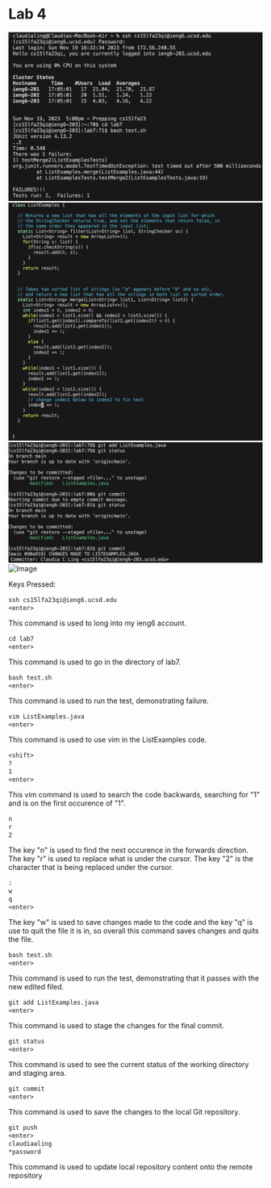 # Lab 4

![Image](Lab4Pt1.png)  
![Image](Lab4Pt2.png) 
![Image](COMMMIT&PUSH.png) 
![Image](COMMMIT&PUSHPt2.png) 

Keys Pressed: 
~~~
ssh cs15lfa23qi@ieng6.ucsd.edu
<enter>
~~~
This command is used to long into my ieng6 account.

~~~
cd lab7
<enter>
~~~
This command is used to go in the directory of lab7.

~~~
bash test.sh
<enter>
~~~
This command is used to run the test, demonstrating failure.

~~~
vim ListExamples.java
<enter>
~~~
This command is used to use vim in the ListExamples code.

~~~
<shift>
?
1
<enter>
~~~
This vim command is used to search the code backwards, searching for "1" and is on the first occurence of "1".

~~~
n
r
2
~~~
The key "n" is used to find the next occurence in the forwards direction. The key "r" is used to replace what is under the cursor. The key "2" is the character that is being replaced under the cursor.

~~~
:
w
q
<enter>
~~~
The key "w" is used to save changes made to the code and the key "q" is use to quit the file it is in, so overall this command saves changes and quits the file. 

~~~
bash test.sh
<enter>
~~~
This command is used to run the test, demonstrating that it passes with the new edited filed.

~~~
git add ListExamples.java
<enter>
~~~
This command is used to stage the changes for the final commit.

~~~
git status
<enter>
~~~
This command is used to see the current status of the working directory and staging area.

~~~
git commit
<enter>
~~~
This command is used to save the changes to the local Git repository.

~~~
git push
<enter>
claudiaaling
*password
~~~
This command is used to update local repository content onto the remote repository
